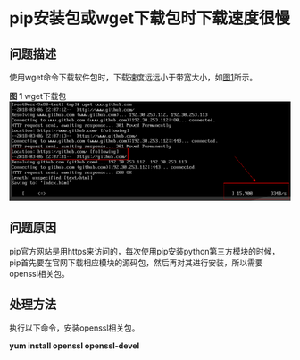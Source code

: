 # pip安装包或wget下载包时下载速度很慢<a name="ZH-CN_TOPIC_0107490388"></a>

## 问题描述<a name="section4323119112812"></a>

使用wget命令下载软件包时，下载速度远远小于带宽大小，如[图1](#fig17394493307)所示。

**图 1**  wget下载包<a name="fig17394493307"></a>  
![](figures/wget下载包.png "wget下载包")

## 问题原因<a name="section16898143618318"></a>

pip官方网站是用https来访问的，每次使用pip安装python第三方模块的时候，pip首先要在官网下载相应模块的源码包，然后再对其进行安装，所以需要openssl相关包。

## 处理方法<a name="section2477445336"></a>

执行以下命令，安装openssl相关包。

**yum install openssl openssl-devel**

